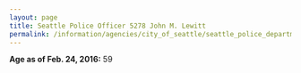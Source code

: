 ```yaml
---
layout: page
title: Seattle Police Officer 5278 John M. Lewitt
permalink: /information/agencies/city_of_seattle/seattle_police_department/copbook/5278/
---
```


**Age as of Feb. 24, 2016:** 59
